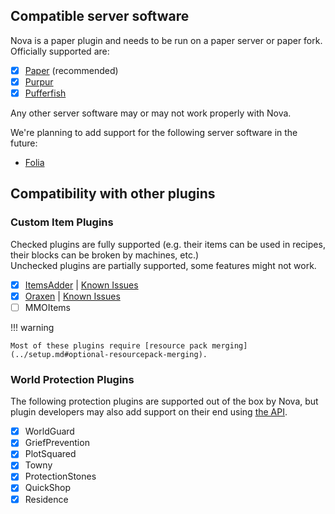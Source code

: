 ## Compatible server software

Nova is a paper plugin and needs to be run on a paper server or paper fork. Officially supported are:

* [x] [Paper](https://github.com/PaperMC/Paper) (recommended)
* [x] [Purpur](https://github.com/PurpurMC/Purpur)
* [x] [Pufferfish](https://github.com/pufferfish-gg/Pufferfish)

Any other server software may or may not work properly with Nova.  

We're planning to add support for the following server software in the future:

* [Folia](https://github.com/PaperMC/Folia)

## Compatibility with other plugins

### Custom Item Plugins

Checked plugins are fully supported (e.g. their items can be used in recipes, their blocks can be broken by machines, etc.)  
Unchecked plugins are partially supported, some features might not work.

- [x] [ItemsAdder](itemsadder.md) | [Known Issues](itemsadder.md#known-issues)
- [x] [Oraxen](oraxen.md) | [Known Issues](oraxen.md#known-issues)
- [ ] MMOItems

!!! warning

    Most of these plugins require [resource pack merging](../setup.md#optional-resourcepack-merging).

### World Protection Plugins

The following protection plugins are supported out of the box by Nova, but plugin developers may also
add support on their end using [the API](../../api/protection/protectionintegration.md).

- [x] WorldGuard
- [x] GriefPrevention
- [x] PlotSquared
- [x] Towny
- [x] ProtectionStones
- [x] QuickShop
- [x] Residence